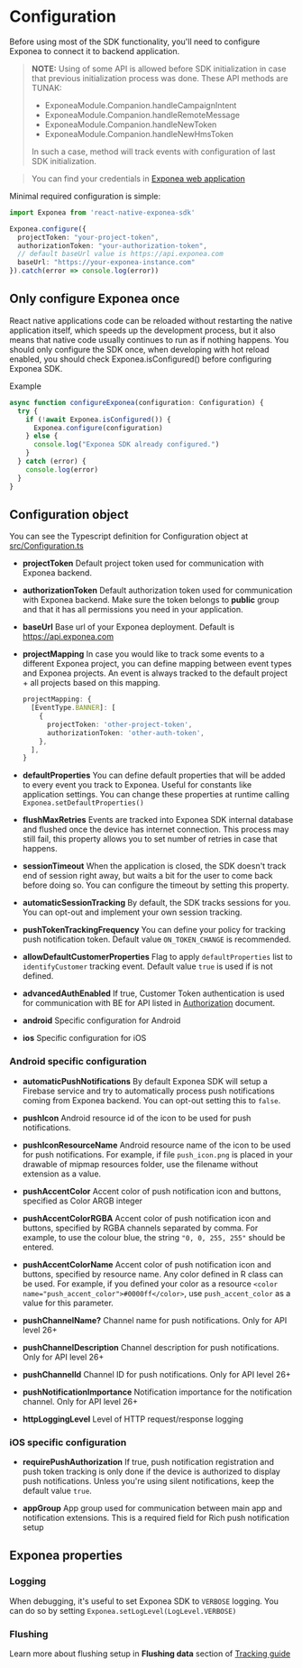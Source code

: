 
# Configuration
Before using most of the SDK functionality, you'll need to configure Exponea to connect it to backend application.

> **NOTE:** Using of some API is allowed before SDK initialization in case that previous initialization process was done.
> These API methods are TUNAK:
> - ExponeaModule.Companion.handleCampaignIntent
> - ExponeaModule.Companion.handleRemoteMessage
> - ExponeaModule.Companion.handleNewToken
> - ExponeaModule.Companion.handleNewHmsToken
>
> In such a case, method will track events with configuration of last SDK initialization.

> You can find your credentials in [Exponea web application](./EXPONEA_CONFIGURATION.md)

Minimal required configuration is simple:
``` typescript
import Exponea from 'react-native-exponea-sdk'

Exponea.configure({
  projectToken: "your-project-token",
  authorizationToken: "your-authorization-token",
  // default baseUrl value is https://api.exponea.com
  baseUrl: "https://your-exponea-instance.com" 
}).catch(error => console.log(error))
```

## Only configure Exponea once
React native applications code can be reloaded without restarting the native application itself, which speeds up the development process, but it also means that native code usually continues to run as if nothing happens. You should only configure the SDK once, when developing with hot reload enabled, you should check Exponea.isConfigured() before configuring Exponea SDK.

Example
``` typescript
async function configureExponea(configuration: Configuration) {
  try {
    if (!await Exponea.isConfigured()) {
      Exponea.configure(configuration)
    } else {
      console.log("Exponea SDK already configured.")
    }
  } catch (error) {
    console.log(error)
  }
}
```

## Configuration object
You can see the Typescript definition for Configuration object at [src/Configuration.ts](../src/Configuration.ts)

* **projectToken** Default project token used for communication with Exponea backend.

* **authorizationToken** Default authorization token used for communication with Exponea backend. Make sure the token belongs to **public** group and that it has all permissions you need in your application.

* **baseUrl** Base url of your Exponea deployment. Default is https://api.exponea.com

* **projectMapping** In case you would like to track some events to a different Exponea project, you can define mapping between event types and Exponea projects. An event is always tracked to the default project + all projects based on this mapping.
  ``` typescript
  projectMapping: {
    [EventType.BANNER]: [
      {
        projectToken: 'other-project-token',
        authorizationToken: 'other-auth-token',
      },
    ],
  }
  ```
* **defaultProperties** You can define default properties that will be added to every event you track to Exponea. 
  Useful for constants like application settings.
  You can change these properties at runtime calling `Exponea.setDefaultProperties()`
  
* **flushMaxRetries** Events are tracked into Exponea SDK internal database and flushed once the device has internet connection. This process may still fail, this property allows you to set number of retries in case that happens.

* **sessionTimeout** When the application is closed, the SDK doesn't track end of session right away, but waits a bit for the user to come back before doing so. You can configure the timeout by setting this property.

* **automaticSessionTracking** By default, the SDK tracks sessions for you. You can opt-out and implement your own session tracking.

* **pushTokenTrackingFrequency** You can define your policy for tracking push notification token. Default value `ON_TOKEN_CHANGE` is recommended.

* **allowDefaultCustomerProperties** Flag to apply `defaultProperties` list to `identifyCustomer` tracking event. Default value `true` is used if is not defined.

* **advancedAuthEnabled** If true, Customer Token authentication is used for communication with BE for API listed in [Authorization](./AUTHORIZATION.md) document.

* **android** Specific configuration for Android

* **ios** Specific configuration for iOS

### Android specific configuration
* **automaticPushNotifications** By default Exponea SDK will setup a Firebase service and try to automatically process push notifications coming from Exponea backend. You can opt-out setting this to `false`.

* **pushIcon** Android resource id of the icon to be used for push notifications.

* **pushIconResourceName** Android resource name of the icon to be used for push notifications. For example, if file `push_icon.png` is placed in your drawable of mipmap resources folder, use the filename without extension as a value.

* **pushAccentColor** Accent color of push notification icon and buttons, specified as Color ARGB integer

* **pushAccentColorRGBA** Accent color of push notification icon and buttons, specified by RGBA channels separated by comma. For example, to use the colour blue, the string `"0, 0, 255, 255"` should be entered.

* **pushAccentColorName** Accent color of push notification icon and buttons, specified by resource name. Any color defined in R class can be used. For example, if you defined your color as a resource
`<color name="push_accent_color">#0000ff</color>`, use `push_accent_color` as a value for this parameter.

* **pushChannelName?** Channel name for push notifications. Only for API level 26+

* **pushChannelDescription** Channel description for push notifications. Only for API level 26+

* **pushChannelId** Channel ID for push notifications. Only for API level 26+

* **pushNotificationImportance** Notification importance for the notification channel. Only for API level 26+

* **httpLoggingLevel** Level of HTTP request/response logging

### iOS specific configuration
* **requirePushAuthorization** If true, push notification registration and push token tracking is only done if the device is authorized to display push notifications. Unless you're using silent notifications, keep the default value `true`.

* **appGroup** App group used for communication between main app and notification extensions. This is a required field for Rich push notification setup


## Exponea properties
  
### Logging
When debugging, it's useful to set Exponea SDK to `VERBOSE` logging. You can do so by setting `Exponea.setLogLevel(LogLevel.VERBOSE)`
  
### Flushing
Learn more about flushing setup in **Flushing data** section of [Tracking guide](./TRACKING.md#flushing-data)
